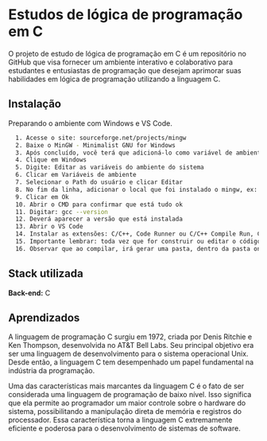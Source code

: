 
# Estudos de lógica de programação em C

O projeto de estudo de lógica de programação em C é um repositório no GitHub que visa fornecer um ambiente interativo e colaborativo para estudantes e entusiastas de programação que desejam aprimorar suas habilidades em lógica de programação utilizando a linguagem C.



## Instalação

Preparando o ambiente com Windows e VS Code.

```bash
  1. Acesse o site: sourceforge.net/projects/mingw
  2. Baixe o MinGW - Minimalist GNU for Windows
  3. Após concluído, você terá que adicioná-lo como variável de ambiente
  4. Clique em Windows
  5. Digite: Editar as variáveis do ambiente do sistema
  6. Clicar em Variáveis de ambiente
  7. Selecionar o Path do usuário e clicar Editar
  8. No fim da linha, adicionar o local que foi instalado o mingw, ex: C:\MinGW\bin
  9. Clicar em Ok
  10. Abrir o CMD para confirmar que está tudo ok 
  11. Digitar: gcc --version
  12. Deverá aparecer a versão que está instalada
  13. Abrir o VS Code
  14. Instalar as extensões: C/C++, Code Runner ou C/C++ Compile Run, C/C++ Extension Pack
  15. Importante lembrar: toda vez que for construir ou editar o código em C, deverá passar por um processo de compilação (use o atalho F6)
  16. Observar que ao compilar, irá gerar uma pasta, dentro da pasta onde está o código, onde será armazenada todos os arquivos .exe, chamada: "output"
```
    
## Stack utilizada


**Back-end:** C


## Aprendizados

A linguagem de programação C surgiu em 1972, criada por Denis Ritchie e Ken Thompson, desenvolvida no AT&T Bell Labs. Seu principal objetivo era ser uma linguagem de desenvolvimento para o sistema operacional Unix. Desde então, a linguagem C tem desempenhado um papel fundamental na indústria da programação.

Uma das características mais marcantes da linguagem C é o fato de ser considerada uma linguagem de programação de baixo nível. Isso significa que ela permite ao programador um maior controle sobre o hardware do sistema, possibilitando a manipulação direta de memória e registros do processador. Essa característica torna a linguagem C extremamente eficiente e poderosa para o desenvolvimento de sistemas de software.

